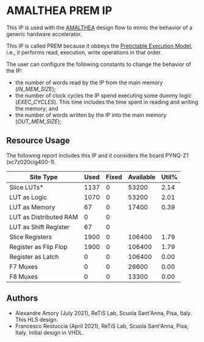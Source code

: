 # AMALTHEA PREM IP

This IP is used with the [AMALTHEA](https://projects.eclipse.org/projects/automotive.app4mc/downloads) design flow to mimic the behavior of a generic hardware accelerator. 

This IP is called PREM because it obbeys the [Pretictable Execution Model](https://www.ideals.illinois.edu/bitstream/handle/2142/16605/PREMtechrep.pdf), i.e., it performs read, execution, write operations in that order.

The user can configure the following constants to change the behavior of the IP:

 - the number of words read by the IP from the main memory (*IN_MEM_SIZE*);
 - the number of clock cycles the IP spend executing some dummy logic (*EXEC_CYCLES*). This time includes the time spent in reading and writing the memory; and
 - the number of words written by the IP into the main memory (*OUT_MEM_SIZE*);


## Resource Usage

The following report includes this IP and it considers the board PYNQ-Z1 (xc7z020clg400-1).

|          Site Type         | Used | Fixed | Available | Util% |
|----------------------------|------|-------|-----------|-------|
| Slice LUTs*                | 1137 |     0 |     53200 |  2.14 |
|   LUT as Logic             | 1070 |     0 |     53200 |  2.01 |
|   LUT as Memory            |   67 |     0 |     17400 |  0.39 |
|     LUT as Distributed RAM |    0 |     0 |           |       |
|     LUT as Shift Register  |   67 |     0 |           |       |
| Slice Registers            | 1900 |     0 |    106400 |  1.79 |
|   Register as Flip Flop    | 1900 |     0 |    106400 |  1.79 |
|   Register as Latch        |    0 |     0 |    106400 |  0.00 |
| F7 Muxes                   |    0 |     0 |     26600 |  0.00 |
| F8 Muxes                   |    0 |     0 |     13300 |  0.00 |


## Authors

- Alexandre Amory (July 2021), ReTiS Lab, Scuola Sant'Anna, Pisa, Italy. This HLS design.
- Francesco Restuccia (April 2021), ReTiS Lab, Scuola Sant'Anna, Pisa, Italy. Initial design in VHDL.
